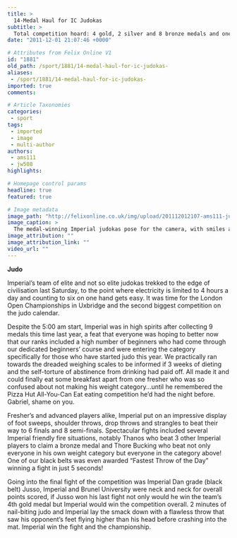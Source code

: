 ```yaml
---
title: >
  14-Medal Haul for IC Judokas
subtitle: >
  Total competition hoard: 4 gold, 2 silver and 8 bronze medals and one massive shiny team championship trophy. Roll on BUCS.
date: "2011-12-01 21:07:46 +0000"

# Attributes from Felix Online V1
id: "1881"
old_path: /sport/1881/14-medal-haul-for-ic-judokas-
aliases:
 - /sport/1881/14-medal-haul-for-ic-judokas-
imported: true
comments:

# Article Taxonomies
categories:
 - sport
tags:
 - imported
 - image
 - multi-author
authors:
 - ams111
 - jw508
highlights:

# Homepage control params
headline: true
featured: true

# Image metadata
image_path: "http://felixonline.co.uk/img/upload/201112012107-ams111-judo.jpg"
image_caption: >
  The medal-winning Imperial judokas pose for the camera, with smiles all around. Of course, they coul
image_attribution: ""
image_attribution_link: ""
video_url: ""
---
```


__Judo__

Imperial’s team of elite and not so elite judokas trekked to the edge of civilisation last Saturday, to the point where electricity is limited to 4 hours a day and counting to six on one hand gets easy. It was time for the London Open Championships in Uxbridge and the second biggest competition on the judo calendar.

 Despite the 5:00 am start, Imperial was in high spirits after collecting 9 medals this time last year, a feat that everyone was hoping to better now that our ranks included a high number of beginners who had come through our dedicated beginners’ course and were entering the category specifically for those who have started judo this year. We practically ran towards the dreaded weighing scales to be informed if 3 weeks of dieting and the self-torture of abstinence from drinking had paid off. All made it and could finally eat some breakfast apart from one fresher who was so confused about not making his weight category...until he remembered the Pizza Hut All-You-Can Eat eating competition he’d had the night before. Gabriel, shame on you.

 Fresher’s and advanced players alike, Imperial put on an impressive display of foot sweeps, shoulder throws, drop throws and strangles to beat their way to 6 finals and 8 semi-finals. Spectacular fights included several Imperial friendly fire situations, notably Thanos who beat 3 other Imperial players to claim a bronze medal and Thore Bucking who beat not only everyone in his own weight category but everyone in the category above! One of our black belts was even awarded “Fastest Throw of the Day” winning a fight in just 5 seconds!

 Going into the final fight of the competition was Imperial Dan grade (black belt) Jusso, Imperial and Brunel University were neck and neck for overall points scored, if Jusso won his last fight not only would he win the team’s 4th gold medal but Imperial would win the competition overall. 2 minutes of nail-biting judo and Imperial lay the smack down with a flawless throw that saw his opponent’s feet flying higher than his head before crashing into the mat. Imperial win the fight and the championship.
